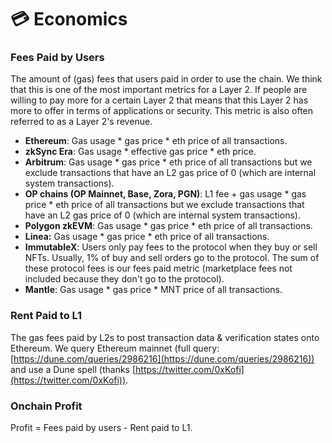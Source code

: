 # 💳 Economics

### Fees Paid by Users

The amount of (gas) fees that users paid in order to use the chain. We think that this is one of the most important metrics for a Layer 2. If people are willing to pay more for a certain Layer 2 that means that this Layer 2 has more to offer in terms of applications or security. This metric is also often referred to as a Layer 2's revenue.

* **Ethereum**: Gas usage \* gas price \* eth price of all transactions.
* **zkSync Era**: Gas usage \* effective gas price \* eth price.
* **Arbitrum**: Gas usage \* gas price \* eth price of all transactions but we exclude transactions that have an L2 gas price of 0 (which are internal system transactions).
* **OP chains (OP Mainnet, Base, Zora, PGN)**: L1 fee + gas usage \* gas price \* eth price of all transactions but we exclude transactions that have an L2 gas price of 0 (which are internal system transactions).
* **Polygon zkEVM**: Gas usage \* gas price \* eth price of all transactions.
* **Linea:** Gas usage \* gas price \* eth price of all transactions.
* **ImmutableX**: Users only pay fees to the protocol when they buy or sell NFTs. Usually, 1% of buy and sell orders go to the protocol. The sum of these protocol fees is our fees paid metric (marketplace fees not included because they don't go to the protocol).
* **Mantle**: Gas usage \* gas price \* MNT price of all transactions.

### Rent Paid to L1

The gas fees paid by L2s to post transaction data & verification states onto Ethereum. We query Ethereum mainnet (full query: [https://dune.com/queries/2986216](https://dune.com/queries/2986216)) and use a Dune spell (thanks [https://twitter.com/0xKofi](https://twitter.com/0xKofi)).

### Onchain Profit

Profit = Fees paid by users - Rent paid to L1.
